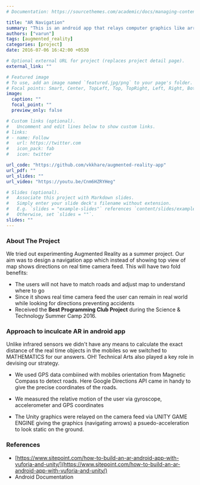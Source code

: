 ```yaml
---
# Documentation: https://sourcethemes.com/academic/docs/managing-content/

title: "AR Navigation"
summary: "This is an android app that relays computer graphics like arrows on real time camera feed for navigation. The app uses data from in-mobile sensors and google maps API to identify roads on the screen."
authors: ["varun"]
tags: [augmented_reality]
categories: [project]
date: 2016-07-06 16:42:00 +0530 

# Optional external URL for project (replaces project detail page).
external_link: ""

# Featured image
# To use, add an image named `featured.jpg/png` to your page's folder.
# Focal points: Smart, Center, TopLeft, Top, TopRight, Left, Right, BottomLeft, Bottom, BottomRight.
image:
  caption: ""
  focal_point: ""
  preview_only: false

# Custom links (optional).
#   Uncomment and edit lines below to show custom links.
# links:
# - name: Follow
#   url: https://twitter.com
#   icon_pack: fab
#   icon: twitter

url_code: "https://github.com/vkkhare/augmented-reality-app"
url_pdf: ""
url_slides: ""
url_video: "https://youtu.be/Cnm6HZRYHeg"

# Slides (optional).
#   Associate this project with Markdown slides.
#   Simply enter your slide deck's filename without extension.
#   E.g. `slides = "example-slides"` references `content/slides/example-slides.md`.
#   Otherwise, set `slides = ""`.
slides: ""
---
```

### About The Project
We tried out experimenting Augmented Reality as a summer project. Our aim was to design a navigation app which instead of showing top view of map shows directions on real time camera feed. This will have two fold benefits: 

* The users will not have to match roads and adjust map to understand where to go
* Since it shows real time camera feed the user can remain in real world while looking for directions preventing accidents
* Received the **Best Programming Club Project** during the Science & Technology Summer Camp 2016.

### Approach to inculcate AR in android app
Unlike infrared sensors we didn't have any means to calculate the exact distance of the real time objects in the mobiles so we switched to MATHEMATICS for our answers. OH! Technical Arts also played a key role in devising our strategy.

* We used GPS data combiined with mobiles orientation from Magnetic Compass to detect roads. Here Google Directions API came in handy to give the precise coordinates of the roads.

* We measured the relative motion of the user via gyroscope, accelerometer and GPS coordinates

* The Unity graphics were relayed on the camera feed via UNITY GAME ENGINE giving the graphics (navigating arrows) a psuedo-acceleration to look static on the ground.

### References
* [https://www.sitepoint.com/how-to-build-an-ar-android-app-with-vuforia-and-unity/](https://www.sitepoint.com/how-to-build-an-ar-android-app-with-vuforia-and-unity/)
* Android Documentation

